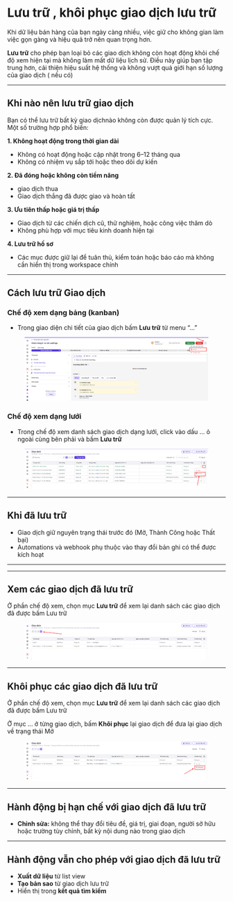 # Lưu trữ , khôi phục giao dịch lưu trữ

Khi dữ liệu bán hàng của bạn ngày càng nhiều, việc giữ cho không gian làm việc gọn gàng và hiệu quả trở nên quan trọng hơn.

**Lưu trữ** cho phép bạn loại bỏ các giao dịch không còn hoạt động khỏi chế độ xem hiện tại mà không làm mất dữ liệu lịch sử. Điều này giúp bạn tập trung hơn, cải thiện hiệu suất hệ thống và không vượt quá giới hạn số lượng của giao dịch ( nếu có)

***

## Khi nào nên lưu trữ giao dịch

Bạn có thể lưu trữ bất kỳ giao dịchnào không còn được quản lý tích cực. Một số trường hợp phổ biến:

**1. Không hoạt động trong thời gian dài**

* Không có hoạt động hoặc cập nhật trong 6–12 tháng qua
* Không có nhiệm vụ sắp tới hoặc theo dõi dự kiến

**2. Đã đóng hoặc không còn tiềm năng**

* giao dịch thua&#x20;
* Giao dịch thắng đã được giao và hoàn tất

**3. Ưu tiên thấp hoặc giá trị thấp**

* Giao dịch từ các chiến dịch cũ, thử nghiệm, hoặc công việc thăm dò
* Không phù hợp với mục tiêu kinh doanh hiện tại

**4. Lưu trữ hồ sơ**

* Các mục được giữ lại để tuân thủ, kiểm toán hoặc báo cáo mà không cần hiển thị trong workspace chính

***

## Cách lưu trữ Giao dịch&#x20;

### Chế độ xem dạng bảng (kanban)&#x20;

* Trong giao diện chi tiết của giao dịch bấm **Lưu trữ** từ menu “...”&#x20;

<figure><img src="../../../.gitbook/assets/image (1) (1) (1).png" alt=""><figcaption></figcaption></figure>

### **Chế độ xem dạng lưới**&#x20;

* Trong chế độ xem danh sách giao dịch  dạng lưới, click vào dấu ... ỏ ngoài cùng bên phải và bấm **Lưu trữ**

<figure><img src="../../../.gitbook/assets/image (1) (1) (1) (1).png" alt=""><figcaption></figcaption></figure>

***

## Khi đã lưu trữ

* Giao dịch giữ nguyên trạng thái trước đó (Mở,  Thành Công hoặc Thất bại)
* Automations và webhook phụ thuộc vào thay đổi bản ghi có thể được kích hoạt

***

***

## Xem các giao dịch đã lưu trữ

Ở phần chế độ xem, chọn mục **Lưu trữ** để xem lại danh sách các giao dịch đã được bấm Lưu trữ&#x20;

<figure><img src="../../../.gitbook/assets/image (2) (1) (1).png" alt=""><figcaption></figcaption></figure>

***

## Khôi phục các giao dịch đã lưu trữ&#x20;

Ở phần chế độ xem, chọn mục **Lưu trữ** để xem lại danh sách các giao dịch đã được bấm Lưu trữ&#x20;

Ở mục ... ở từng giao dịch, bấm **Khôi phục** lại giao dịch để đưa lại giao dịch về trạng thái Mở

<figure><img src="../../../.gitbook/assets/image (4) (1).png" alt=""><figcaption></figcaption></figure>

***

## Hành động bị hạn chế với giao dịch đã lưu trữ

* **Chỉnh sửa:** không thể thay đổi tiêu đề, giá trị, giai đoạn, người sở hữu hoặc trường tùy chỉnh, bất kỳ nội dung nào trong giao dịch&#x20;

***

## Hành động vẫn cho phép với giao dịch đã lưu trữ

* **Xuất dữ liệu** từ list view
* **Tạo bản sao** từ giao dịch lưu trữ
* Hiển thị trong **kết quả tìm kiếm**
